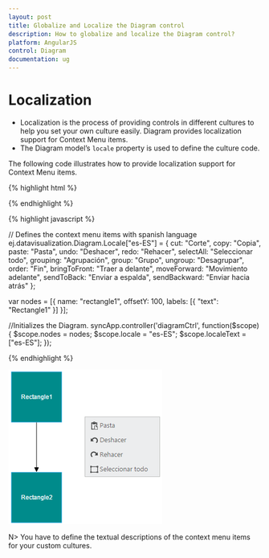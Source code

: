 ```yaml
---
layout: post
title: Globalize and Localize the Diagram control
description: How to globalize and localize the Diagram control?
platform: AngularJS
control: Diagram
documentation: ug
---
```


# Localization

* Localization is the process of providing controls in different cultures to help you set your own culture easily. Diagram provides localization support for Context Menu items.
* The Diagram model’s `locale` property is used to define the culture code. 

The following code illustrates how to provide localization support for Context Menu items.

{% highlight html %}

 <div ng-controller="diagramCtrl">
    <div>
        <ej-diagram id="DiagramContent" e-width="100%" e-height="700px" e-nodes="nodes" e-locale="locale">
        </ej-diagram>
    </div>
</div>

   {% endhighlight %}

   {% highlight javascript %}

// Defines the context menu items with spanish language
ej.datavisualization.Diagram.Locale["es-ES"] = {
    cut: "Corte",
    copy: "Copia",
    paste: "Pasta",
    undo: "Deshacer",
    redo: "Rehacer",
    selectAll: "Seleccionar todo",
    grouping: "Agrupación",
    group: "Grupo",
    ungroup: "Desagrupar",
    order: "Fin",
    bringToFront: "Traer a delante",
    moveForward: "Movimiento adelante",
    sendToBack: "Enviar a espalda",
    sendBackward: "Enviar hacia atrás"
};

var nodes = [{
    name: "rectangle1",
    offsetY: 100,
    labels: [{
        "text": "Rectangle1"
    }]
}];

//Initializes the Diagram.
syncApp.controller('diagramCtrl', function($scope) {
    $scope.nodes = nodes;
    $scope.locale = "es-ES";
    $scope.localeText = ["es-ES"];
});

{% endhighlight %}

![](/angular-1/Diagram/Localization_images/Localization_img1.png)

N> You have to define the textual descriptions of the context menu items for your custom cultures.
